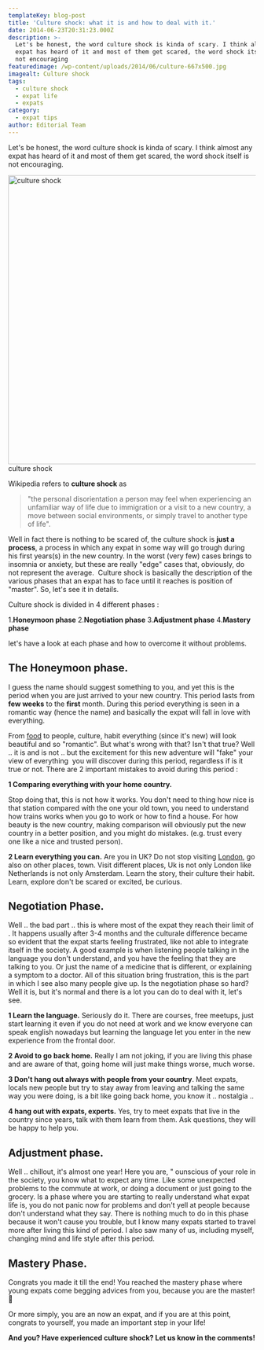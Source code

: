 ```yaml
---
templateKey: blog-post
title: 'Culture shock: what it is and how to deal with it.'
date: 2014-06-23T20:31:23.000Z
description: >-
  Let's be honest, the word culture shock is kinda of scary. I think almost any
  expat has heard of it and most of them get scared, the word shock itself is
  not encouraging
featuredimage: /wp-content/uploads/2014/06/culture-667x500.jpg
imagealt: Culture shock
tags:
  - culture shock
  - expat life
  - expats
category:
  - expat tips
author: Editorial Team
---
```


<span >Let's be honest, the word culture shock is kinda of scary. I think almost any expat has heard of it and most of them get scared, the word shock itself is not encouraging.<!--more-->

<a href="/img/uploads/2014/06/culture.jpg"><img alt="culture shock" src="/img/uploads/2014/06/culture-1024x768.jpg" width="785" height="588" srcset="/img/uploads/2014/06/culture-1024x768.jpg 1024w, /img/uploads/2014/06/culture-300x225.jpg 300w, /img/uploads/2014/06/culture-768x576.jpg 768w, /img/uploads/2014/06/culture-667x500.jpg 667w, /img/uploads/2014/06/culture-800x600.jpg 800w, /img/uploads/2014/06/culture.jpg 1200w" sizes="(max-width: 785px) 100vw, 785px" /></a>
culture shock

Wikipedia refers to **culture shock** as

> "the personal disorientation a person may feel when experiencing an unfamiliar way of life due to immigration or a visit to a new country, a move between social environments, or simply travel to another type of life".

Well in fact there is nothing to be scared of, the culture shock is **just a process**, a process in which any expat in some way will go trough during his first years(s) in the new country. In the worst (very few) cases brings to insomnia or anxiety, but these are really "edge" cases that, obviously, do not represent the average.  Culture shock is basically the description of the various phases that an expat has to face until it reaches is position of "master". So, let's see it in details.

Culture shock is divided in 4 different phases :

1.**Honeymoon phase** 2.**Negotiation phase** 3.**Adjustment phase** 4.**Mastery phase**

let's have a look at each phase and how to overcome it without problems.

## The Honeymoon phase.

I guess the name should suggest something to you, and yet this is the period when you are just arrived to your new country. This period lasts from **few weeks** to the **first** month. During this period everything is seen in a romantic way (hence the name) and basically the expat will fall in love with everything.

From [food](https://www.thexpatmagazine.com/blog/2019-09-07-5-best-combinations-of-food-and-drinks-from-different-countries-you-should-try/) to people, culture, habit everything (since it's new) will look beautiful and so "romantic". But what's wrong with that? Isn't that true? Well .. it is and is not .. but the excitement for this new adventure will "fake" your view of everything  you will discover during this period, regardless if is it true or not. There are 2 important mistakes to avoid during this period :

**1 Comparing everything with your home country.**

Stop doing that, this is not how it works. You don't need to thing how nice is that station compared with the one your old town, you need to understand how trains works when you go to work or how to find a house. For how beauty is the new country, making comparison will obviously put the new country in a better position, and you might do mistakes. (e.g. trust every one like a nice and trusted person).

**2 Learn everything you can.** Are you in UK? Do not stop visiting [London](https://www.thexpatmagazine.com/tags/london), go also on other places, town. Visit different places, Uk is not only London like Netherlands is not only Amsterdam. Learn the story, their culture their habit. Learn, explore don't be scared or excited, be curious.

## Negotiation Phase.

Well .. the bad part .. this is where most of the expat they reach their limit of . It happens usually after 3-4 months and the culturale difference became so evident that the expat starts feeling frustrated, like not able to integrate itself in the society. A good example is when listening people talking in the language you don't understand, and you have the feeling that they are talking to you. Or just the name of a medicine that is different, or explaining a symptom to a doctor. All of this situation bring frustration, this is the part in which I see also many people give up. Is the negotiation phase so hard? Well it is, but it's normal and there is a lot you can do to deal with it, let's see.

**1 Learn the language.** Seriously do it. There are courses, free meetups, just start learning it even if you do not need at work and we know everyone can speak english nowadays but learning the language let you enter in the new experience from the frontal door.

**2 Avoid to go back home.** Really I am not joking, if you are living this phase and are aware of that, going home will just make things worse, much worse.

**3 Don't hang out always with people from your country**. Meet expats, locals new people but try to stay away from leaving and talking the same way you were doing, is a bit like going back home, you know it .. nostalgia ..

**4 hang out with expats, experts.** Yes, try to meet expats that live in the country since years, talk with them learn from them. Ask questions, they will be happy to help you.

## Adjustment phase.

Well .. chillout, it's almost one year! Here you are, " ounscious of your role in the society, you know what to expect any time. Like some unexpected problems to the commute at work, or doing a document or just going to the grocery. Is a phase where you are starting to really understand what expat life is, you do not panic now for problems and don't yell at people because don't understand what they say. There is nothing much to do in this phase because it won't cause you trouble, but I know many expats started to travel more after living this kind of period. I also saw many of us, including myself, changing mind and life style after this period.

## Mastery Phase.

Congrats you made it till the end! You reached the mastery phase where young expats come begging advices from you, because you are the master! 🙂

Or more simply, you are an now an expat, and if you are at this point, congrats to yourself, you made an important step in your life!

**And you? Have experienced culture shock? Let us know in the comments!**

